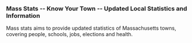 ### Mass Stats -- Know Your Town -- Updated Local Statistics and Information

Mass stats aims to provide updated statistics of Massachusetts towns, covering people, schools, jobs, elections and health.





